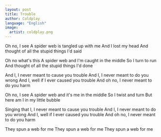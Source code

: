 ```yaml
---
layout: post
title: Trouble
author: Coldplay
language: "English"
image:
  artist: coldplay.png
---
```

Oh no, I see
A spider web is tangled up with me
And I lost my head
And thought of all the stupid things I'd said

Oh no what's this
A spider web and I'm caught in the middle
So I turn to run
And thought of all the stupid things I'd done

And I, I never meant to cause you trouble
And I, I never meant to do you wrong
And I, well if I ever caused you trouble
And oh no, I never meant to do you harm

Oh no, I see
A spider web and it's me in the middle
So I twist and turn
But here am I in my little bubble

Singing that I, I never meant to cause you trouble
And I, I never meant to do you wrong
And I, well if I ever caused you trouble
And oh no, I never meant to do you harm

They spun a web for me
They spun a web for me
They spun a web for me
